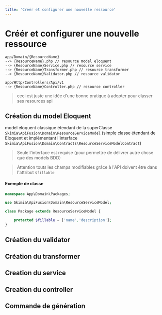 ```yaml
---
title: 'Créér et configurer une nouvelle ressource'
---
```


# Créér et configurer une nouvelle ressource

```
app/Domain/{ResourceName}
--> {ResourceName}.php // resource model eloquent
--> {ResourceName}Service.php // resource service
--> {ResourceName}Transformer.php // resource transformer
--> {ResourceName}Validator.php // resource validator

app/Http/Controllers/Api/v1
--> {ResourceName}Controller.php // resource controller
```
> ceci est juste une idée d'une bonne pratique à adopter pour classer ses resources api


## Création du model Eloquent

model eloquent classique étendant de la superClasse `Skimia\ApiFusion\Domain\ResourceServiceModel` (simple classe étendant de Eloquent et implémentant l'interface `Skimia\ApiFusion\Domain\Contracts\ResourceServiceModelContract`)
> Seule l'interface est requise (pour permettre de délivrer autre chose que des models BDD)

> Attention touts les champs modifiables grâce à l'API doivent être dans l'attribut `$fillable`

#### Exemple de classe 

```php
namespace App\Domain\Packages;

use Skimia\ApiFusion\Domain\ResourceServiceModel;

class Package extends ResourceServiceModel {

    protected $fillable = ['name','description'];
}
```

## Création du validator

## Création du transformer

## Creation du service

## Creation du controller

## Commande de génération